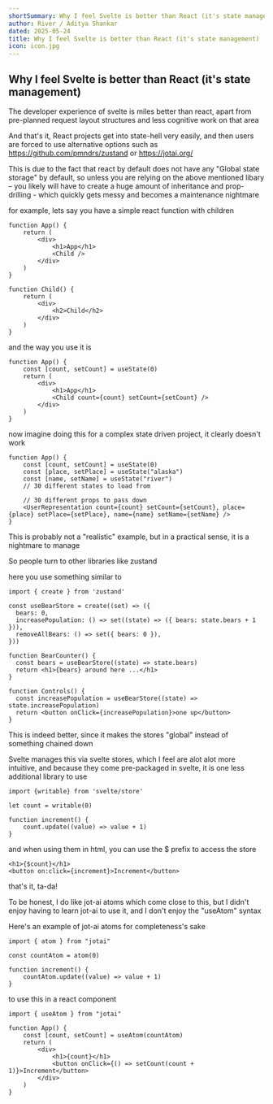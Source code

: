 ```yaml
---
shortSummary: Why I feel Svelte is better than React (it's state management)
author: River / Aditya Shankar
dated: 2025-05-24
title: Why I feel Svelte is better than React (it's state management)
icon: icon.jpg
---
```


## Why I feel Svelte is better than React (it's state management)

The developer experience of svelte is miles better than react, apart from pre-planned request layout structures and less cognitive work on that area

And that's it, React projects get into state-hell very easily, and then users are forced to use alternative options such as https://github.com/pmndrs/zustand or https://jotai.org/

This is due to the fact that react by default does not have any "Global state storage" by default, so unless you are relying on the above mentioned libary – you likely will have to create a huge amount of inheritance and prop-drilling - which quickly gets messy and becomes a maintenance nightmare

for example, lets say you have a simple react function with children

```tsx
function App() {
    return (
        <div>
            <h1>App</h1>
            <Child />
        </div>
    )
}

function Child() {
    return (
        <div>
            <h2>Child</h2>
        </div>
    )
}
```

and the way you use it is

```tsx
function App() {
    const [count, setCount] = useState(0)
    return (
        <div>
            <h1>App</h1>
            <Child count={count} setCount={setCount} />
        </div>
    )
}
```


now imagine doing this for a complex state driven project, it clearly doesn't work

```tsx
function App() {
    const [count, setCount] = useState(0)
    const [place, setPlace] = useState("alaska")
    const [name, setName] = useState("river")
    // 30 different states to load from
    
    // 30 different props to pass down
    <UserRepresentation count={count} setCount={setCount}, place={place} setPlace={setPlace}, name={name} setName={setName} />
}
```

This is probably not a "realistic" example, but in a practical sense, it is a nightmare to manage

So people turn to other libraries like zustand

here you use something similar to



```tsx
import { create } from 'zustand'

const useBearStore = create((set) => ({
  bears: 0,
  increasePopulation: () => set((state) => ({ bears: state.bears + 1 })),
  removeAllBears: () => set({ bears: 0 }),
}))

function BearCounter() {
  const bears = useBearStore((state) => state.bears)
  return <h1>{bears} around here ...</h1>
}

function Controls() {
  const increasePopulation = useBearStore((state) => state.increasePopulation)
  return <button onClick={increasePopulation}>one up</button>
}
``` 

This is indeed better, since it makes the stores "global" instead of something chained down


Svelte manages this via svelte stores, which I feel are alot alot more intuitive, and because they come pre-packaged in svelte, it is one less additional library to use

```svelte
import {writable} from 'svelte/store'

let count = writable(0)

function increment() {
    count.update((value) => value + 1)
}
```

and when using them in html, you can use the $ prefix to access the store

```svelte
<h1>{$count}</h1>
<button on:click={increment}>Increment</button>
```

that's it, ta-da!

To be honest, I do like jot-ai atoms which come close to this, but I didn't enjoy having to learn jot-ai to use it, and I don't enjoy the "useAtom" syntax

Here's an example of jot-ai atoms for completeness's sake

```tsx
import { atom } from "jotai"

const countAtom = atom(0)

function increment() {
    countAtom.update((value) => value + 1)
}
```

to use this in a react component

```tsx
import { useAtom } from "jotai"

function App() {
    const [count, setCount] = useAtom(countAtom)
    return (
        <div>
            <h1>{count}</h1>
            <button onClick={() => setCount(count + 1)}>Increment</button>
        </div>
    )
}
````



